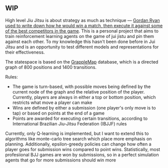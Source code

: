 ## WIP

High level Jiu Jitsu is about strategy as much as technique — [Gordan Ryan used to write down how he would win a match, then execute it against some of the best competitors in the game](https://www.flograppling.com/video/6943607-gordon-ryan-writes-down-his-prediction-finishes-with-triangle-submission). This is a personal project that aims to train reinforcement learning agents on the game of jui jistu and pin them against each other. To my knowledge this hasn't been done before in Jui Jitsu and is an opportunity to test different models and representations for their effectiveness.

The statespace is based on the [GrappleMap](https://github.com/Eelis/GrappleMap) database, which is a directed graph of 800 positions and 1400 transitions.

Rules:
* The game is turn-based, with possible moves being defined by the current node of the graph and the relative position of the player. Currently, players are always in either a top or bottom position, which restricts what move a player can make
* Wins are defined by either a submission (one player's only move is to tap) or based on points at the end of a game
* Points are awarded for executing certain transitions, according to International Brazilian Jiu-Jitsu Federation (IBJJF) rules

Currently, only Q-learning is implemented, but I want to extend this to algorithms like monte-carlo tree search which place more emphasis on planning. Additionally, epsilon-greedy policies can change how often a player goes for submission wins compared to point wins. Statistically, most profesiional BJJ games are won by submissions, so in a perfect simulation agents that go for more submissions should win more 


